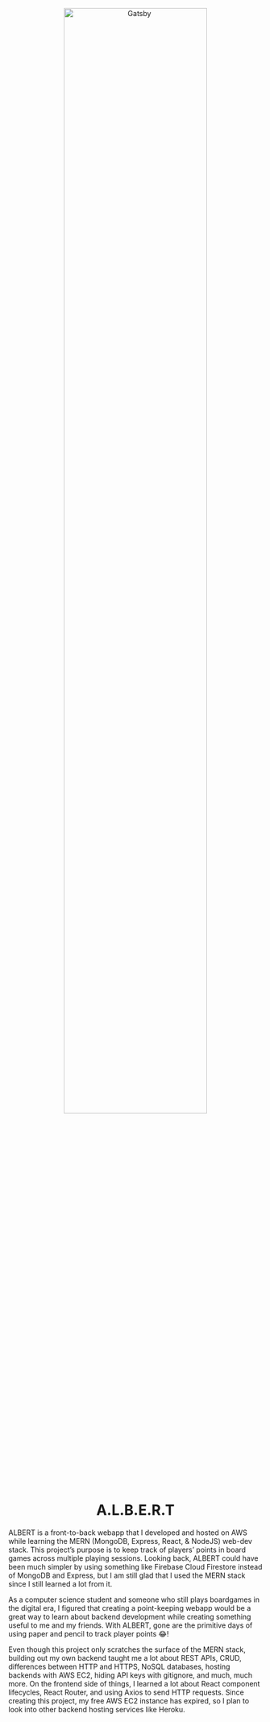<p align="center">
    <img alt="Gatsby" src="https://i.imgur.com/YwlgJIy.jpg" width="75%" />
</p>
<h1 align="center">
  A.L.B.E.R.T
</h1>

ALBERT is a front-to-back webapp that I developed and hosted on AWS while learning the MERN (MongoDB, Express, React, & NodeJS) web-dev stack. This project’s purpose is to keep track of players’ points in board games across multiple playing sessions. Looking back, ALBERT could have been much simpler by using something like Firebase Cloud Firestore instead of MongoDB and Express, but I am still glad that I used the MERN stack since I still learned a lot from it.

As a computer science student and someone who still plays boardgames in the digital era, I figured that creating a point-keeping webapp would be a great way to learn about backend development while creating something useful to me and my friends. With ALBERT, gone are the primitive days of using paper and pencil to track player points 😂!

Even though this project only scratches the surface of the MERN stack, building out my own backend taught me a lot about REST APIs, CRUD, differences between HTTP and HTTPS, NoSQL databases, hosting backends with AWS EC2, hiding API keys with gitignore, and much, much more. On the frontend side of things, I learned a lot about React component lifecycles, React Router, and using Axios to send HTTP requests. Since creating this project, my free AWS EC2 instance has expired, so I plan to look into other backend hosting services like Heroku.
